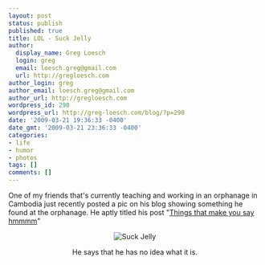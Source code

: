 ```yaml
---
layout: post
status: publish
published: true
title: LOL - Suck Jelly
author:
  display_name: Greg Loesch
  login: greg
  email: loesch.greg@gmail.com
  url: http://gregloesch.com
author_login: greg
author_email: loesch.greg@gmail.com
author_url: http://gregloesch.com
wordpress_id: 290
wordpress_url: http://greg-loesch.com/blog/?p=290
date: '2009-03-21 19:36:33 -0400'
date_gmt: '2009-03-21 23:36:33 -0400'
categories:
- life
- humor
- photos
tags: []
comments: []
---
```

<p>One of my friends that's currently teaching and working in an orphanage in Cambodia just recently posted a pic on his blog showing something he found at the orphanage. He aptly titled his post "<a title="Things that make you say hmmmm" href="http://grahamgeisler.blogspot.com/2009/03/things-that-make-you-say-hmmmm.html">Things that make you say hmmmm</a>"</p>
<p style="text-align: center;"><img class="aligncenter" src="http://4.bp.blogspot.com/_rajXDjpm5Ps/ScH-2UU_omI/AAAAAAAALaw/X3AgUznzAF0/s400/03+Things+that+make+you+say+hmmm.jpg" alt="Suck Jelly" /></p>
<p style="text-align: center;">He says that he has no idea what it is.</p>

